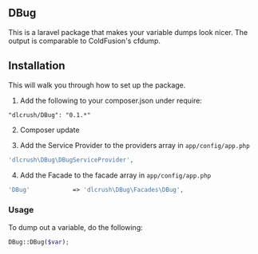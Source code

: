 ## DBug

This is a laravel package that makes your variable dumps look nicer. The output is comparable to ColdFusion's cfdump.

## Installation

This will walk you through how to set up the package.

1) Add the following to your composer.json under require:

`"dlcrush/DBug": "0.1.*"`

2) Composer update

3) Add the Service Provider to the providers array in `app/config/app.php`

```php
'dlcrush\DBug\DBugServiceProvider',
```

4) Add the Facade to the facade array in `app/config/app.php`

```php
'DBug'			  => 'dlcrush\DBug\Facades\DBug',
```

### Usage

To dump out a variable, do the following:

```php
DBug::DBug($var);
```
